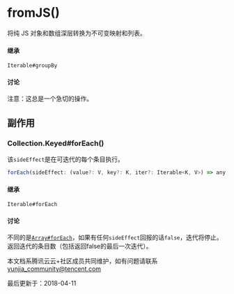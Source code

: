# fromJS()

将纯 JS 对象和数组深层转换为不可变映射和列表。

#### 继承

```
Iterable#groupBy
```

#### 讨论

注意：这总是一个急切的操作。

## 副作用

### Collection.Keyed#forEach()

该`sideEffect`是在可迭代的每个条目执行。

```javascript
forEach(sideEffect: (value?: V, key?: K, iter?: Iterable<K, V>) => any,context?: any): number
```

#### 继承

```
Iterable#forEach
```

#### 讨论

不同的是[`Array#forEach`](https://developer.mozilla.org/en-US/docs/Web/JavaScript/Reference/Global_Objects/Array/forEach)，如果有任何`sideEffect`回报的话`false`，迭代将停止。返回迭代的条目数（包括返回false的最后一次迭代）。

本文档系腾讯云云+社区成员共同维护，如有问题请联系 yunjia_community@tencent.com

最后更新于：2018-04-11